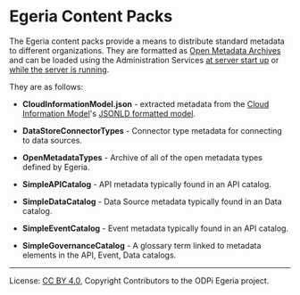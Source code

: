 <!-- SPDX-License-Identifier: CC-BY-4.0 -->
<!-- Copyright Contributors to the ODPi Egeria project 2020. -->

# Egeria Content Packs

The Egeria content packs provide a means to distribute standard metadata to different organizations.
They are formatted as [Open Metadata Archives](../open-metadata-resources/open-metadata-archives)
and can be loaded using the Administration Services
[at server start up](../open-metadata-implementation/admin-services/docs/user/configuring-the-startup-archives.md)
or [while the server is running](../open-metadata-implementation/admin-services/docs/user/operating-omag-server.md).

They are as follows:

* **CloudInformationModel.json** - extracted metadata from the [Cloud Information Model](https://cloudinformationmodel.org)'s
[JSONLD formatted model](https://raw.githubusercontent.com/cloudinformationmodel/cloudinformationmodel/master/dist/model.jsonld).

* **DataStoreConnectorTypes** - Connector type metadata for connecting to data sources.

* **OpenMetadataTypes** - Archive of all of the open metadata types defined by Egeria.

* **SimpleAPICatalog** - API metadata typically found in an API catalog.

* **SimpleDataCatalog** - Data Source metadata typically found in an Data catalog.

* **SimpleEventCatalog** - Event metadata typically found in an API catalog.

* **SimpleGovernanceCatalog** - A glossary term linked to metadata elements in the API, Event, Data catalogs.

----
License: [CC BY 4.0](https://creativecommons.org/licenses/by/4.0/),
Copyright Contributors to the ODPi Egeria project.